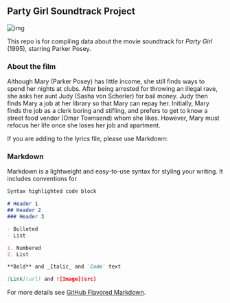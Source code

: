 ## Party Girl Soundtrack Project
![img](https://img.discogs.com/_o-Du4lXzGtc-XEqKKXCz2xiw-k=/fit-in/500x498/filters:strip_icc():format(jpeg):mode_rgb():quality(90)/discogs-images/R-11815771-1522862728-8954.jpeg.jpg)

This repo is for compiling data about the movie soundtrack for _Party Girl_ (1995), starring Parker Posey. 

### About the film
Although Mary (Parker Posey) has little income, she still finds ways to spend her nights at clubs. After being arrested for throwing an illegal rave, she asks her aunt Judy (Sasha von Scherler) for bail money. Judy then finds Mary a job at her library so that Mary can repay her. Initially, Mary finds the job as a clerk boring and stifling, and prefers to get to know a street food vendor (Omar Townsend) whom she likes. However, Mary must refocus her life once she loses her job and apartment.


If you are adding to the lyrics file, please use Markdown:

### Markdown

Markdown is a lightweight and easy-to-use syntax for styling your writing. It includes conventions for

```markdown
Syntax highlighted code block

# Header 1
## Header 2
### Header 3

- Bulleted
- List

1. Numbered
2. List

**Bold** and _Italic_ and `Code` text

[Link](url) and ![Image](src)
```

For more details see [GitHub Flavored Markdown](https://guides.github.com/features/mastering-markdown/).

